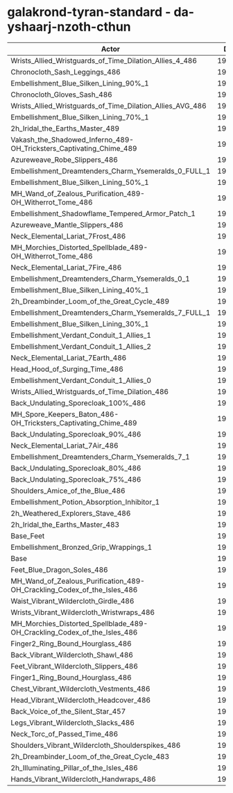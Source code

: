 # galakrond-tyran-standard - da-yshaarj-nzoth-cthun
| Actor | DPS | Increase |
|---|:---:|:---:|
|Wrists_Allied_Wristguards_of_Time_Dilation_Allies_4_486|197543|1.97%|
|Chronocloth_Sash_Leggings_486|197390|1.89%|
|Embellishment_Blue_Silken_Lining_90%_1|197330|1.86%|
|Chronocloth_Gloves_Sash_486|197023|1.70%|
|Wrists_Allied_Wristguards_of_Time_Dilation_Allies_AVG_486|196767|1.57%|
|Embellishment_Blue_Silken_Lining_70%_1|196578|1.47%|
|2h_Iridal_the_Earths_Master_489|196572|1.47%|
|Vakash_the_Shadowed_Inferno_489-OH_Tricksters_Captivating_Chime_489|196319|1.34%|
|Azureweave_Robe_Slippers_486|196052|1.20%|
|Embellishment_Dreamtenders_Charm_Ysemeralds_0_FULL_1|195866|1.11%|
|Embellishment_Blue_Silken_Lining_50%_1|195722|1.03%|
|MH_Wand_of_Zealous_Purification_489-OH_Witherrot_Tome_486|195620|0.98%|
|Embellishment_Shadowflame_Tempered_Armor_Patch_1|195591|0.96%|
|Azureweave_Mantle_Slippers_486|195575|0.96%|
|Neck_Elemental_Lariat_7Frost_486|195411|0.87%|
|MH_Morchies_Distorted_Spellblade_489-OH_Witherrot_Tome_486|195330|0.83%|
|Neck_Elemental_Lariat_7Fire_486|195296|0.81%|
|Embellishment_Dreamtenders_Charm_Ysemeralds_0_1|195285|0.81%|
|Embellishment_Blue_Silken_Lining_40%_1|195258|0.79%|
|2h_Dreambinder_Loom_of_the_Great_Cycle_489|195250|0.79%|
|Embellishment_Dreamtenders_Charm_Ysemeralds_7_FULL_1|194951|0.63%|
|Embellishment_Blue_Silken_Lining_30%_1|194935|0.63%|
|Embellishment_Verdant_Conduit_1_Allies_1|194847|0.58%|
|Embellishment_Verdant_Conduit_1_Allies_2|194825|0.57%|
|Neck_Elemental_Lariat_7Earth_486|194807|0.56%|
|Head_Hood_of_Surging_Time_486|194744|0.53%|
|Embellishment_Verdant_Conduit_1_Allies_0|194668|0.49%|
|Wrists_Allied_Wristguards_of_Time_Dilation_486|194607|0.46%|
|Back_Undulating_Sporecloak_100%_486|194362|0.33%|
|MH_Spore_Keepers_Baton_486-OH_Tricksters_Captivating_Chime_489|194347|0.32%|
|Back_Undulating_Sporecloak_90%_486|194346|0.32%|
|Neck_Elemental_Lariat_7Air_486|194278|0.29%|
|Embellishment_Dreamtenders_Charm_Ysemeralds_7_1|194271|0.28%|
|Back_Undulating_Sporecloak_80%_486|194233|0.26%|
|Back_Undulating_Sporecloak_75%_486|194205|0.25%|
|Shoulders_Amice_of_the_Blue_486|194139|0.21%|
|Embellishment_Potion_Absorption_Inhibitor_1|193997|0.14%|
|2h_Weathered_Explorers_Stave_486|193988|0.14%|
|2h_Iridal_the_Earths_Master_483|193938|0.11%|
|Base_Feet|193924|0.10%|
|Embellishment_Bronzed_Grip_Wrappings_1|193813|0.05%|
|Base|193723|0.00%|
|Feet_Blue_Dragon_Soles_486|193538|-0.10%|
|MH_Wand_of_Zealous_Purification_489-OH_Crackling_Codex_of_the_Isles_486|193521|-0.10%|
|Waist_Vibrant_Wildercloth_Girdle_486|193460|-0.14%|
|Wrists_Vibrant_Wildercloth_Wristwraps_486|193304|-0.22%|
|MH_Morchies_Distorted_Spellblade_489-OH_Crackling_Codex_of_the_Isles_486|193280|-0.23%|
|Finger2_Ring_Bound_Hourglass_486|193235|-0.25%|
|Back_Vibrant_Wildercloth_Shawl_486|193132|-0.31%|
|Feet_Vibrant_Wildercloth_Slippers_486|193127|-0.31%|
|Finger1_Ring_Bound_Hourglass_486|192997|-0.37%|
|Chest_Vibrant_Wildercloth_Vestments_486|192991|-0.38%|
|Head_Vibrant_Wildercloth_Headcover_486|192926|-0.41%|
|Back_Voice_of_the_Silent_Star_457|192875|-0.44%|
|Legs_Vibrant_Wildercloth_Slacks_486|192765|-0.49%|
|Neck_Torc_of_Passed_Time_486|192737|-0.51%|
|Shoulders_Vibrant_Wildercloth_Shoulderspikes_486|192676|-0.54%|
|2h_Dreambinder_Loom_of_the_Great_Cycle_483|192599|-0.58%|
|2h_Illuminating_Pillar_of_the_Isles_486|192599|-0.58%|
|Hands_Vibrant_Wildercloth_Handwraps_486|192436|-0.66%|
